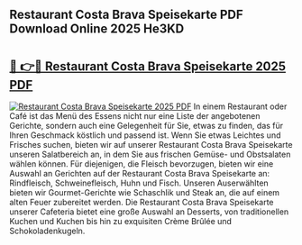 ## Restaurant Costa Brava Speisekarte PDF Download Online 2025 He3KD

# <h2><a href="http://gcef75.nevu.top/?p=Restaurant+Costa+Brava+Speisekarte">🔗 👉🔴 Restaurant Costa Brava Speisekarte 2025 PDF</a></h2>

[![Restaurant Costa Brava Speisekarte 2025 PDF](https://i.imgur.com/dBaPXMq.png)](http://gcef75.nevu.top/?p=Restaurant+Costa+Brava+Speisekarte)
In einem Restaurant oder Café ist das Menü des Essens nicht nur eine Liste der angebotenen Gerichte, sondern auch eine Gelegenheit für Sie, etwas zu finden, das für Ihren Geschmack köstlich und passend ist. Wenn Sie etwas Leichtes und Frisches suchen, bieten wir auf unserer Restaurant Costa Brava Speisekarte unseren Salatbereich an, in dem Sie aus frischen Gemüse- und Obstsalaten wählen können. Für diejenigen, die Fleisch bevorzugen, bieten wir eine Auswahl an Gerichten auf der Restaurant Costa Brava Speisekarte an: Rindfleisch, Schweinefleisch, Huhn und Fisch. Unseren Auserwählten bieten wir Gourmet-Gerichte wie Schaschlik und Steak an, die auf einem alten Feuer zubereitet werden. Die Restaurant Costa Brava Speisekarte unserer Cafeteria bietet eine große Auswahl an Desserts, von traditionellen Kuchen und Kuchen bis hin zu exquisiten Crème Brûlée und Schokoladenkugeln.
